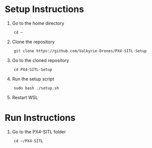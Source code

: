 # Setup Instructions

1. Go to the home directory
```shell
    cd ~
```

2. Clone the repository
```shell
    git clone https://github.com/Valkyrie-Drones/PX4-SITL-Setup
```

3. Go to the cloned repository
```shell
    cd PX4-SITL-Setup
```

4. Run the setup script
```shell
    sudo bash ./setup.sh
```

5. Restart WSL


# Run Instructions

1. Go to the PX4-SITL folder
```shell
    cd ~/PX4-SITL
```